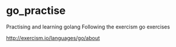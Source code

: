 # go_practise
Practising and learning golang
Following the exercism go exercises

http://exercism.io/languages/go/about
